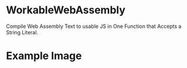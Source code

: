 # WorkableWebAssembly

Compile Web Assembly Text to usable JS in One Function that Accepts a String Literal. 

# Example Image


